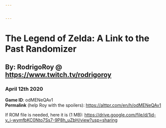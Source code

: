 ```yaml
---


---
```


<h1 id="the-legend-of-zelda-a-link-to-the-past-randomizer">The Legend of Zelda: A Link to the Past Randomizer</h1>
<h2 id="by-rodrigoroy--httpswww.twitch.tvrodrigoroy">By: RodrigoRoy @ <a href="https://www.twitch.tv/rodrigoroy">https://www.twitch.tv/rodrigoroy</a></h2>
<h3 id="april-12th-2020">April 12th 2020</h3>
<p><strong>Game ID</strong>: odMENeQAv1<br>
<strong>Permalink</strong> (help Roy with the spoilers): <a href="https://alttpr.com/en/h/odMENeQAv1">https://alttpr.com/en/h/odMENeQAv1</a></p>
<p>If ROM file is needed, here it is (1 MB): <a href="https://drive.google.com/file/d/1id-y_j-wymfbKC0Nto7Ss7-9P8h_uZbH/view?usp=sharing">https://drive.google.com/file/d/1id-y_j-wymfbKC0Nto7Ss7-9P8h_uZbH/view?usp=sharing</a></p>

